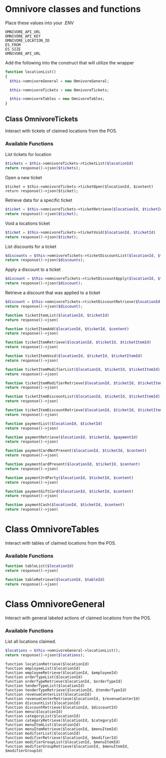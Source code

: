 # Omnivore classes and functions

Place these values into your .ENV
```
OMNIVORE_API_URL
OMNIVORE_API_KEY
OMNIVORE_LOCATION_ID
ES_FROM
ES_SIZE
OMNIVORE_API_URL
```

Add the following into the construct that will utilize the wrapper
```php 
function locationList()
{
  $this->omnivoreGeneral = new OmnivoreGeneral;

  $this->omnivoreTickets = new OmnivoreTickets;

  $this->omnivoreTables = new OmnivoreTables;
}
```

## Class OmnivoreTickets

Interact with tickets of claimed locations from the POS.

### Available Functions

List tickets for location
```php
$tickets = $this->omnivoreTickets->ticketList($locationId)
return response()->json($tickets);
```

Open a new ticket
```
$ticket = $this->omnivoreTickets->ticketOpen($locationId, $content)
return response()->json($ticket);
```

Retrieve data for a specific ticket
```php
$ticket = $this->omnivoreTickets->ticketRetrieve($locationId, $ticketId);
return response()->json($ticket);
```

Void a locations ticket
```php
$ticket = $this->omnivoreTickets->ticketVoid($locationId, $ticketId)
return response()->json($ticket);
```

List discounts for a ticket
```php
$discounts = $this->omnivoreTickets->ticketDiscountList($locationId, $ticketId)
return response()->json($discounts);
```

Apply a discount to a ticket
```php
$discount = $this->omnivoreTickets->ticketDiscountApply($locationId, $ticketId, $discount, $value)
return response()->json($discount);
```

Retrieve a discount that was applied to a ticket
```php
$discount = $this->omnivoreTickets->ticketDiscountRetrieve($locationId, $ticketId, $ticketDiscountId)
return response()->json($discount);
```

```php
function ticketItemList($locationId, $ticketId)
return response()->json(
```

```php
function ticketItemAdd($locationId, $ticketId, $content)
return response()->json(
```

```php
function ticketItemRetrieve($locationId, $ticketId, $ticketItemId)
return response()->json(
```

```php
function ticketItemVoid($locationId, $ticketId, $ticketItemId)
return response()->json(
```

```php
function ticketItemModifierList($locationId, $ticketId, $ticketItemId)
return response()->json(
```

```php
function ticketItemModifierRetrieve($locationId, $ticketId, $ticketItemId, $ticketItemModifierId)
return response()->json(
```

```php
function ticketItemDiscountList($locationId, $ticketId, $ticketItemId)
return response()->json(
```

```php
function ticketItemDiscountRetrieve($locationId, $ticketId, $ticketItemId, $ticketItemDiscountId)
return response()->json(
```

```php
function paymentList($locationId, $ticketId)
return response()->json(
```

```php
function paymentRetrieve($locationId, $ticketId, $paymentId)
return response()->json(
```

```php
function paymentCardNotPresent($locationId, $ticketId, $content)
return response()->json(
```

```php
function paymentCardPresent($locationId, $ticketId, $content)
return response()->json(
```

```php
function payment3rdParty($locationId, $ticketId, $content)
return response()->json(
```

```php
function paymentGiftCard($locationId, $ticketId, $content)
return response()->json(
```

```php
function paymentCash($locationId, $ticketId, $content)
return response()->json(
```

# Class OmnivoreTables

Interact with tables of claimed locations from the POS.

### Available Functions

```php
function tableList($locationId)
return response()->json(
```

```php
function tableRetrieve($locationId, $tableId)
return response()->json(
```

# Class OmnivoreGeneral

Interact with general labeled actions of claimed locations from the POS.

### Available Functions

List all locations claimed.
```php
$locations = $this->omnivoreGeneral->locationList();
return response()->json($locations);
```

```
function locationRetrieve($locationId)
function employeeList($locationId)
function employeeRetrieve($locationId, $employeeId)
function orderTypeList($locationId)
function orderTypeRetrieve($locationId, $orderTypeId)
function tenderTypeList($locationId)
function tenderTypeRetrieve($locationId, $tenderTypeId)
function revenueCenterList($locationId)
function revenueCenterRetrieve($locationId, $revenueCenterId)
function discountList($locationId)
function discountRetrieve($locationId, $discountId)
function menu($locationId)
function categoryList($locationId)
function categoryRetrieve($locationId, $categoryId)
function menuItemList($locationId)
function menuItemRetrieve($locationId, $menuItemId)
function modifierList($locationId)
function modifierRetrieve($locationId, $modifierId)
function modifierGroupList($locationId, $menuItemId)
function modifierGroupRetrieve($locationId, $menuItemId, $modifierGroupId)
```
